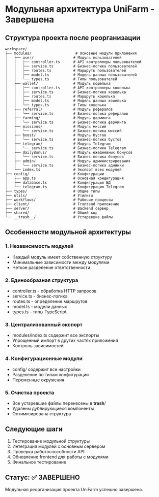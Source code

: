 # Модульная архитектура UniFarm - Завершена

## Структура проекта после реорганизации

```
workspace/
├── modules/                    # Основные модули приложения
│   ├── user/                  # Модуль пользователей
│   │   ├── controller.ts      # API контроллеры пользователей
│   │   ├── service.ts         # Бизнес-логика пользователей
│   │   ├── routes.ts          # Маршруты пользователей
│   │   ├── model.ts           # Модель данных пользователей
│   │   └── types.ts           # Типы пользователей
│   ├── wallet/                # Модуль кошелька
│   │   ├── controller.ts      # API контроллеры кошелька
│   │   ├── service.ts         # Бизнес-логика кошелька
│   │   ├── routes.ts          # Маршруты кошелька
│   │   ├── model.ts           # Модель данных кошелька
│   │   └── types.ts           # Типы кошелька
│   ├── referral/              # Модуль рефералов
│   │   └── service.ts         # Бизнес-логика рефералов
│   ├── farming/               # Модуль фарминга
│   │   └── service.ts         # Бизнес-логика фарминга
│   ├── missions/              # Модуль миссий
│   │   └── service.ts         # Бизнес-логика миссий
│   ├── boost/                 # Модуль бустов
│   │   └── service.ts         # Бизнес-логика бустов
│   ├── telegram/              # Модуль Telegram
│   │   └── service.ts         # Бизнес-логика Telegram
│   ├── dailyBonus/            # Модуль ежедневных бонусов
│   │   └── service.ts         # Бизнес-логика бонусов
│   ├── admin/                 # Модуль администрирования
│   │   └── service.ts         # Бизнес-логика админки
│   └── index.ts               # Экспорт всех модулей
├── config/                    # Конфигурации
│   ├── app.ts                 # Основная конфигурация
│   ├── database.ts            # Конфигурация БД
│   └── telegram.ts            # Конфигурация Telegram
├── types/                     # Общие типы
├── utils/                     # Утилиты
├── workflows/                 # Рабочие процессы
├── client/                    # Frontend приложение
├── server/                    # Backend сервер
├── shared/                    # Общий код
└── __trash__/                 # Устаревшие файлы

```

## Особенности модульной архитектуры

### 1. Независимость модулей
- Каждый модуль имеет собственную структуру
- Минимальные зависимости между модулями
- Четкое разделение ответственности

### 2. Единообразная структура
- controller.ts - обработка HTTP запросов
- service.ts - бизнес-логика
- routes.ts - определение маршрутов
- model.ts - модели данных
- types.ts - типы TypeScript

### 3. Централизованный экспорт
- modules/index.ts содержит все экспорты
- Упрощенный импорт в других частях приложения
- Контроль зависимостей

### 4. Конфигурационные модули
- config/ содержит все настройки
- Разделение по типам конфигурации
- Переменные окружения

### 5. Очистка проекта
- Все устаревшие файлы перенесены в __trash__/
- Удалены дублирующиеся компоненты
- Оптимизирована структура

## Следующие шаги

1. Тестирование модульной структуры
2. Интеграция модулей с основным сервером
3. Проверка работоспособности API
4. Обновление frontend для работы с модулями
5. Финальное тестирование

## Статус: ✅ ЗАВЕРШЕНО

Модульная реорганизация проекта UniFarm успешно завершена.